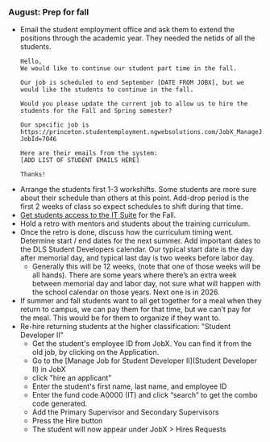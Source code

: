 
### August: Prep for fall

-   Email the student employment office and ask them to extend the positions through the academic year. They needed the netids of all the students.
    ```
    Hello,
    We would like to continue our student part time in the fall.
 
    Our job is scheduled to end September [DATE FROM JOBX], but we would like the students to continue in the fall.
 
    Would you please update the current job to allow us to hire the students for the Fall and Spring semester?
 
    Our specific job is https://princeton.studentemployment.ngwebsolutions.com/JobX_ManageJob.aspx?JobId=7046
 
    Here are their emails from the system:
    [ADD LIST OF STUDENT EMAILS HERE]

    Thanks!

    ```
-   Arrange the students first 1-3 workshifts. Some students are more sure about their schedule than others at this point. Add-drop period is the first 2 weeks of class so expect schedules to shift during that time.
-   [Get students access to the IT Suite](../it-suite-access.md) for the Fall.
-   Hold a retro with mentors and students about the training curriculum.    
-   Once the retro is done, discuss how the curriculum timing went. Determine start / end dates for the next summer. Add important dates to the DLS Student Developers calendar. Our typical start date is the day after memorial day, and typical last day is two weeks before labor day.
	-   Generally this will be 12 weeks, (note that one of those weeks will be all hands). There are some years where there’s an extra week between memorial day and labor day, not sure what will happen with the school calendar on those years. Next one is in 2026.
-   If summer and fall students want to all get together for a meal when they return to campus, we can pay them for that time, but we can’t pay for the meal. This would be for them to organize if they want to.
- Re-hire returning students at the higher classification: "Student Developer II"
    - Get the student's employee ID from JobX.  You can find it from the old job, by clicking on the Application. 
    - Go to the [Manage Job for Student Developer II](Student Developer II) in JobX
    - click "hire an applicant"
    - Enter the student's first name, last name, and employee ID
    - Enter the fund code A0000 (IT) and click “search” to get the combo code generated.
    - Add the Primary Supervisor and Secondary Supervisors
    - Press the Hire button
    - The student will now appear under JobX > Hires Requests
